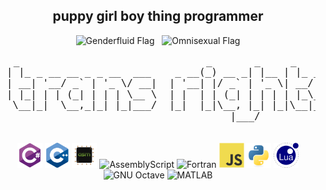 <div align="center">

  <h2>puppy girl boy thing programmer</h2>

  <p>
    <img src="https://upload.wikimedia.org/wikipedia/commons/thumb/b/b8/Genderfluidity_Pride-Flag.svg/2560px-Genderfluidity_Pride-Flag.svg.png" alt="Genderfluid Flag" width="40" height="25" />
    &nbsp;
    <img src="https://upload.wikimedia.org/wikipedia/commons/0/0b/Omnisexuality_flag.svg" alt="Omnisexual Flag" width="40" height="25" />
  </p>

  <div align="center">
  <pre style="background: none; box-shadow: none; font-family: monospace; font-size: 16px; line-height: 1.1;">
  _                               _       _     _   
 | |_ _ __ __ _ _ __  ___    _ __(_) __ _| |__ | |_ ___  
 | __| '__/ _` | '_ \/ __|  | '__| |/ _` | '_ \| __/ __| 
 | |_| | | (_| | | | \__ \  | |  | | (_| | | | | |_\__ \ 
  \__|_|  \__,_|_| |_|___/  |_|  |_|\__, |_| |_|\__|___/ 
                                     |___/        
  </pre>
</div>

  <p>
    <img src="https://raw.githubusercontent.com/devicons/devicon/master/icons/csharp/csharp-original.svg" alt="C#" width="40" />
    <img src="https://raw.githubusercontent.com/devicons/devicon/master/icons/cplusplus/cplusplus-original.svg" alt="C++" width="40" />
    <img src="https://raw.githubusercontent.com/github/explore/e495457f5ff28c343f9e422f8e3cf80fd3e80890/topics/assembly/assembly.png" alt="Assembly" width="40" />
    <img src="https://upload.wikimedia.org/wikipedia/commons/0/00/AssemblyScript_logo_2020.svg" alt="AssemblyScript" width="40" />
    <img src="https://upload.wikimedia.org/wikipedia/commons/b/b8/Fortran_logo.svg" alt="Fortran" width="40" />
    <img src="https://raw.githubusercontent.com/devicons/devicon/master/icons/javascript/javascript-original.svg" alt="JavaScript" width="40" />
    <img src="https://raw.githubusercontent.com/devicons/devicon/master/icons/python/python-original.svg" alt="Python" width="40" />
    <img src="https://raw.githubusercontent.com/devicons/devicon/master/icons/lua/lua-original.svg" alt="Lua" width="40" />
    <img src="https://upload.wikimedia.org/wikipedia/commons/6/6a/Gnu-octave-logo.svg" alt="GNU Octave" width="40" />
    <img src="https://upload.wikimedia.org/wikipedia/commons/2/21/Matlab_Logo.png" alt="MATLAB" width="40" />
  </p>

</div>

